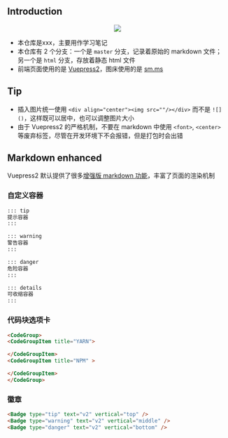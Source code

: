 ## Introduction
<div align="center">
    <a href="https://hfut-xyc.github.io" target="blank"> 
      <img src="https://badgen.net/badge/Github/HFUT-XYC/blue?icon=github&">
    </a>
</div>

- 本仓库是xxx，主要用作学习笔记
- 本仓库有 2 个分支：一个是 `master` 分支，记录着原始的 markdown 文件；另一个是 `html` 分支，存放着静态 html 文件
- 前端页面使用的是 [Vuepress2](https://v2.vuepress.vuejs.org/)，图床使用的是 [sm.ms](https://sm.ms/)

## Tip
- 插入图片统一使用 `<div align="center"><img src=""/></div>` 而不是 `![]()`，这样既可以居中，也可以调整图片大小
- 由于 Vuepress2 的严格机制，不要在 markdown 中使用 `<font>`, `<center>` 等废弃标签，尽管在开发环境下不会报错，但是打包时会出错

## Markdown enhanced
Vuepress2 默认提供了很多[增强版 markdown 功能](https://v2.vuepress.vuejs.org/zh/reference/default-theme/components.html)，丰富了页面的渲染机制
### 自定义容器
```md
::: tip
提示容器
:::

::: warning
警告容器
:::

::: danger
危险容器
:::

::: details
可收缩容器
:::
```

### 代码块选项卡
```md
<CodeGroup>
<CodeGroupItem title="YARN">

</CodeGroupItem>
<CodeGroupItem title="NPM" >

</CodeGroupItem>
</CodeGroup>
```
### 徽章
```md
<Badge type="tip" text="v2" vertical="top" />
<Badge type="warning" text="v2" vertical="middle" />
<Badge type="danger" text="v2" vertical="bottom" />
```